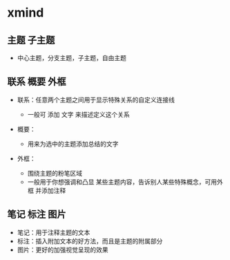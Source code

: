 # xmind

## 主题 子主题
- 中心主题，分支主题，子主题，自由主题

## 联系 概要  外框
- 联系：任意两个主题之间用于显示特殊关系的自定义连接线
  - 一般可 添加 文字 来描述定义这个关系

- 概要：
  - 用来为选中的主题添加总结的文字

- 外框：
  - 围绕主题的粉笔区域
  - 一般用于你想强调和凸显 某些主题内容，告诉别人某些特殊概念，可用外框 并添加注释

## 笔记 标注  图片
- 笔记：用于注释主题的文本
- 标注：插入附加文本的好方法，而且是主题的附属部分
- 图片：更好的加强视觉呈现的效果

